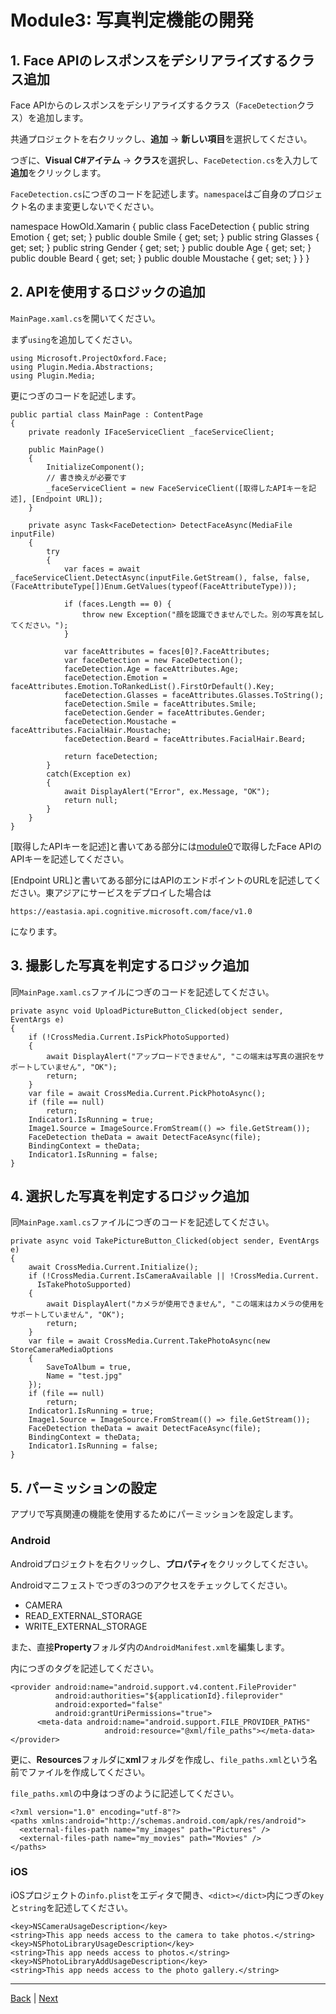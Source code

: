 # Module3: 写真判定機能の開発

## 1. Face APIのレスポンスをデシリアライズするクラス追加
Face APIからのレスポンスをデシリアライズするクラス（`FaceDetection`クラス）を追加します。

共通プロジェクトを右クリックし、**追加** -> **新しい項目**を選択してください。

つぎに、**Visual C#アイテム** -> **クラス**を選択し、`FaceDetection.cs`を入力して**追加**をクリックします。

`FaceDetection.cs`につぎのコードを記述します。`namespace`はご自身のプロジェクト名のまま変更しないでください。

namespace HowOld.Xamarin
{
    public class FaceDetection
    {
        public string Emotion { get; set; }
        public double Smile { get; set; }
        public string Glasses { get; set; }
        public string Gender { get; set; }
        public double Age { get; set; }
        public double Beard { get; set; }
        public double Moustache { get; set; }
    }
}

## 2. APIを使用するロジックの追加

`MainPage.xaml.cs`を開いてください。

まず`using`を追加してください。

```
using Microsoft.ProjectOxford.Face;
using Plugin.Media.Abstractions;
using Plugin.Media;
```

更につぎのコードを記述します。

```
public partial class MainPage : ContentPage
{
    private readonly IFaceServiceClient _faceServiceClient;

    public MainPage()
    {
        InitializeComponent();
        // 書き換えが必要です
        _faceServiceClient = new FaceServiceClient([取得したAPIキーを記述], [Endpoint URL]);
    }

    private async Task<FaceDetection> DetectFaceAsync(MediaFile inputFile)
    {
        try
        {
            var faces = await _faceServiceClient.DetectAsync(inputFile.GetStream(), false, false, (FaceAttributeType[])Enum.GetValues(typeof(FaceAttributeType)));

            if (faces.Length == 0) {
                throw new Exception("顔を認識できませんでした。別の写真を試してください。");
            }

            var faceAttributes = faces[0]?.FaceAttributes;
            var faceDetection = new FaceDetection();
            faceDetection.Age = faceAttributes.Age;
            faceDetection.Emotion = faceAttributes.Emotion.ToRankedList().FirstOrDefault().Key;
            faceDetection.Glasses = faceAttributes.Glasses.ToString();
            faceDetection.Smile = faceAttributes.Smile;
            faceDetection.Gender = faceAttributes.Gender;
            faceDetection.Moustache = faceAttributes.FacialHair.Moustache;
            faceDetection.Beard = faceAttributes.FacialHair.Beard;

            return faceDetection;
        }
        catch(Exception ex)
        {
            await DisplayAlert("Error", ex.Message, "OK");
            return null;
        }
    }
}
```

[取得したAPIキーを記述]と書いてある部分には[module0](module0.md)で取得したFace APIのAPIキーを記述してください。

[Endpoint URL]と書いてある部分にはAPIのエンドポイントのURLを記述してください。東アジアにサービスをデプロイした場合は

`https://eastasia.api.cognitive.microsoft.com/face/v1.0`

になります。

## 3. 撮影した写真を判定するロジック追加

同`MainPage.xaml.cs`ファイルにつぎのコードを記述してください。

```
private async void UploadPictureButton_Clicked(object sender, EventArgs e)
{
    if (!CrossMedia.Current.IsPickPhotoSupported)
    {
        await DisplayAlert("アップロードできません", "この端末は写真の選択をサポートしていません", "OK");
        return;
    }
    var file = await CrossMedia.Current.PickPhotoAsync();
    if (file == null)
        return;
    Indicator1.IsRunning = true;
    Image1.Source = ImageSource.FromStream(() => file.GetStream());
    FaceDetection theData = await DetectFaceAsync(file);
    BindingContext = theData;
    Indicator1.IsRunning = false;
}
```

## 4. 選択した写真を判定するロジック追加

同`MainPage.xaml.cs`ファイルにつぎのコードを記述してください。

```
private async void TakePictureButton_Clicked(object sender, EventArgs e)
{
    await CrossMedia.Current.Initialize();
    if (!CrossMedia.Current.IsCameraAvailable || !CrossMedia.Current.
      IsTakePhotoSupported)
    {
        await DisplayAlert("カメラが使用できません", "この端末はカメラの使用をサポートしていません", "OK");
        return;
    }
    var file = await CrossMedia.Current.TakePhotoAsync(new StoreCameraMediaOptions
    {
        SaveToAlbum = true,
        Name = "test.jpg"
    });
    if (file == null)
        return;
    Indicator1.IsRunning = true;
    Image1.Source = ImageSource.FromStream(() => file.GetStream());
    FaceDetection theData = await DetectFaceAsync(file);
    BindingContext = theData;
    Indicator1.IsRunning = false;
}
```


## 5. パーミッションの設定

アプリで写真関連の機能を使用するためにパーミッションを設定します。

### Android

Androidプロジェクトを右クリックし、**プロパティ**をクリックしてください。

Androidマニフェストでつぎの3つのアクセスをチェックしてください。

* CAMERA
* READ_EXTERNAL_STORAGE
* WRITE_EXTERNAL_STORAGE

また、直接**Property**フォルダ内の`AndroidManifest.xml`を編集します。

<application></application>内につぎのタグを記述してください。

```
<provider android:name="android.support.v4.content.FileProvider"
          android:authorities="${applicationId}.fileprovider"
          android:exported="false"
          android:grantUriPermissions="true">
	  <meta-data android:name="android.support.FILE_PROVIDER_PATHS"
                     android:resource="@xml/file_paths"></meta-data>
</provider>
```

更に、**Resources**フォルダに**xml**フォルダを作成し、`file_paths.xml`という名前でファイルを作成してください。

`file_paths.xml`の中身はつぎのように記述してください。

```
<?xml version="1.0" encoding="utf-8"?>
<paths xmlns:android="http://schemas.android.com/apk/res/android">
  <external-files-path name="my_images" path="Pictures" />
  <external-files-path name="my_movies" path="Movies" />
</paths>
```



### iOS

iOSプロジェクトの`info.plist`をエディタで開き、`<dict></dict>`内につぎの`key`と`string`を記述してください。

```
<key>NSCameraUsageDescription</key>
<string>This app needs access to the camera to take photos.</string>
<key>NSPhotoLibraryUsageDescription</key>
<string>This app needs access to photos.</string>
<key>NSPhotoLibraryAddUsageDescription</key>
<string>This app needs access to the photo gallery.</string>
```

---
[Back](module2.md) | [Next](module4.md)